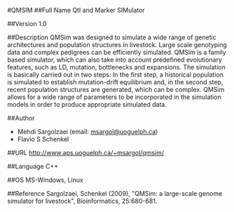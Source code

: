 #QMSIM
##Full Name
Qtl and Marker SIMulator

##Version
1.0

##Description
QMSim was designed to simulate a wide range of genetic architectures and population structures in livestock. Large scale genotyping data and complex pedigrees can be efficiently simulated. QMSim is a family based simulator, which can also take into account predefined evolutionary features, such as LD, mutation, bottlenecks and expansions. The simulation is basically carried out in two steps: In the first step, a historical population is simulated to establish mutation-drift equilibrium and, in the second step, recent population structures are generated, which can be complex. QMSim allows for a wide range of parameters to be incorporated in the simulation models in order to produce appropriate simulated data.

##Author
* Mehdi Sargolzaei (email: msargol@uoguelph.ca)
* Flavio S Schenkel

##URL
http://www.aps.uoguelph.ca/~msargol/qmsim/

##Language
C++

##OS
MS-Windows, Linux

##Reference
Sargolzaei, Schenkel (2009), "QMSim: a large-scale genome simulator for livestock", Bioinformatics, 25:680-681.

